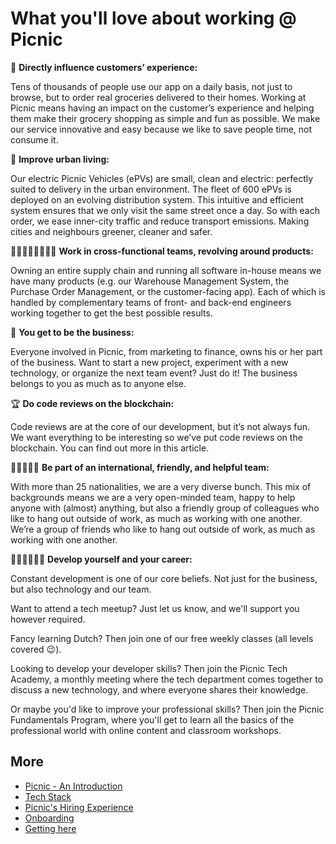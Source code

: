 # What you'll love about working @ Picnic

📱 **Directly influence customers’ experience:**

Tens of thousands of people use our app on a daily basis, not just to browse, but to order real groceries delivered to their homes. Working at Picnic means having an impact on the customer’s experience and helping them make their grocery shopping as simple and fun as possible. We make our service innovative and easy because we like to save people time, not consume it.

🚚 **Improve urban living:**

Our electric Picnic Vehicles (ePVs) are small, clean and electric: perfectly suited to delivery in the urban environment. The fleet of 600 ePVs is deployed on an evolving distribution system. This intuitive and efficient system ensures that we only visit the same street once a day. So with each order, we ease inner-city traffic and reduce transport emissions. Making cities and neighbours greener, cleaner and safer.

👨🏽‍🎨👩‍💼👩🏻‍🔧 **Work in cross-functional teams, revolving around products:**

Owning an entire supply chain and running all software in-house means we have many products (e.g. our Warehouse Management System, the Purchase Order Management, or the customer-facing app). Each of which is handled by complementary teams of front- and back-end engineers working together to get the best possible results.

🏦 **You get to be the business:**

Everyone involved in Picnic, from marketing to finance, owns his or her part of the business. Want to start a new project, experiment with a new technology, or organize the next team event? Just do it! The business belongs to you as much as to anyone else.

🏆 **Do code reviews on the blockchain:**

Code reviews are at the core of our development, but it’s not always fun. We want everything to be interesting so we’ve put code reviews on the blockchain. You can find out more in this article.

🧔👩🏿🧒🏻 **Be part of an international, friendly, and helpful team:**

With more than 25 nationalities, we are a very diverse bunch. This mix of backgrounds means we are a very open-minded team, happy to help anyone with (almost) anything, but also a friendly group of colleagues who like to hang out outside of work, as much as working with one another. We’re a group of friends who like to hang out outside of work, as much as working with one another.

👩🏾‍🏫👨🏼‍🏫 **Develop yourself and your career:**

Constant development is one of our core beliefs. Not just for the business, but also technology and our team.

Want to attend a tech meetup? Just let us know, and we'll support you however required.

Fancy learning Dutch? Then join one of our free weekly classes (all levels covered 😉).

Looking to develop your developer skills? Then join the Picnic Tech Academy, a monthly meeting where the tech department comes together to discuss a new technology, and where everyone shares their knowledge.

Or maybe you'd like to improve your professional skills? Then join the Picnic Fundamentals Program, where you'll get to learn all the basics of the professional world with online content and classroom workshops.

## More

- [Picnic - An Introduction](Intro.md)
- [Tech Stack](Tech_Stack.md)
- [Picnic's Hiring Experience](Hiring_Process.md)
- [Onboarding](onboarding.md)
- [Getting here](map.md)